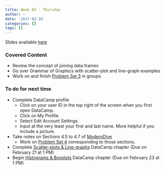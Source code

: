 ```yaml
---
title: Week 03 - Thursday
author: ~
date: '2017-02-16'
categories: []
tags: []
---
```


Slides available [here](http://ismayc.github.io/soc301_s2017/slides/slide_deck.html#week03th)

### Covered Content
- Review the concept of joining data frames
- Go over Grammar of Graphics with scatter-plot and line-graph examples
- Work on and finish [Problem Set 3](https://ismayc.github.io/soc301_s2017/problem-sets/#ps3) in groups

### To do for next time
- Complete DataCamp profile
    - Click on your user ID in the top right of the screen when you first open DataCamp.
    - Click on My Profile.
    - Select Edit Account Settings.
    - Input at the very least your first and last name.  More helpful if you include a picture.
- Take notes on Sections 4.5 to 4.7 of [ModernDive](http://moderndive.com)
    - Work on [Problem Set 4](http://ismayc.github.io/soc301_s2017/problem-sets/index.html#ps4) corresponding to those sections.
- Complete  [Scatter-plots & Line-graphs](https://campus.datacamp.com/courses/effective-data-storytelling-using-the-tidyverse/scatter-plots-line-graphs?ex=1) DataCamp chapter (Due on February 21 at 1 PM)
- Begin [Histograms & Boxplots](https://campus.datacamp.com/courses/effective-data-storytelling-using-the-tidyverse/histograms-boxplots?ex=1) DataCamp chapter (Due on February 23 at 1 PM)